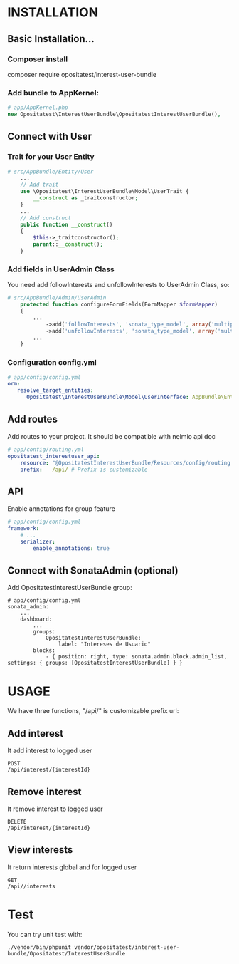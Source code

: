 # INSTALLATION

## Basic Installation...

### Composer install

composer require opositatest/interest-user-bundle

### Add bundle to AppKernel:

```php
# app/AppKernel.php
new Opositatest\InterestUserBundle\OpositatestInterestUserBundle(),
```

## Connect with User

### Trait for your User Entity

```php
# src/AppBundle/Entity/User
    ...
    // Add trait
    use \Opositatest\InterestUserBundle\Model\UserTrait {
        __construct as _traitconstructor;
    }
    ...
    // Add construct
    public function __construct()
    {
        $this->_traitconstructor();
        parent::__construct();
    }
```

### Add fields in UserAdmin Class

You need add followInterests and unfollowInterests to UserAdmin Class, so:
```php
# src/AppBundle/Admin/UserAdmin
    protected function configureFormFields(FormMapper $formMapper)
    {
        ...
            ->add('followInterests', 'sonata_type_model', array('multiple' => true, 'by_reference' => false))
            ->add('unfollowInterests', 'sonata_type_model', array('multiple' => true, 'by_reference' => false))
        ...
    }
```

### Configuration config.yml

```yaml
# app/config/config.yml
orm:
   resolve_target_entities:
      Opositatest\InterestUserBundle\Model\UserInterface: AppBundle\Entity\User
```

## Add routes

Add routes to your project. It should be compatible with nelmio api doc

```yaml
# app/config/routing.yml
opositatest_interestuser_api:
    resource: "@OpositatestInterestUserBundle/Resources/config/routing.yml"
    prefix:   /api/ # Prefix is customizable
```

## API

Enable annotations for group feature

```yaml
# app/config/config.yml
framework:
    # ...
    serializer:
        enable_annotations: true

```

## Connect with SonataAdmin (optional)

Add OpositatestInterestUserBundle group:
```
# app/config/config.yml
sonata_admin:
    ...
    dashboard:
        ...
        groups:
            OpositatestInterestUserBundle:
                label: "Intereses de Usuario"
        blocks:
            - { position: right, type: sonata.admin.block.admin_list, settings: { groups: [OpositatestInterestUserBundle] } }
```            

# USAGE

We have three functions, "/api/" is customizable prefix url:

## Add interest

It add interest to logged user

```
POST
/api/interest/{interestId}
```
## Remove interest

It remove interest to logged user 

```
DELETE
/api/interest/{interestId}
```

## View interests

It return interests global and for logged user

```
GET
/api//interests
```

# Test

You can try unit test with:
```
./vendor/bin/phpunit vendor/opositatest/interest-user-bundle/Opositatest/InterestUserBundle
```